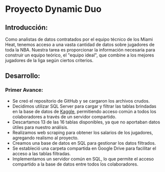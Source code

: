 # Proyecto Dynamic Duo

## Introducción:
Como analistas de datos contratados por el equipo técnico de los Miami Heat, tenemos acceso a una vasta cantidad de datos sobre jugadores de toda la NBA. Nuestra tarea es proporcionar la información necesaria para construir un equipo teórico, el "equipo ideal", que combine a los mejores jugadores de la liga según ciertos criterios.

## Desarrollo:

### Primer Avance:
- Se creó el repositorio de GitHub y se cargaron los archivos crudos.
- Decidimos utilizar SQL Server para cargar y filtrar las tablas brindadas en la base de datos de [Kaggle](https://www.kaggle.com/datasets/wyattowalsh/basketball), permitiendo acceso común a todos los colaboradores a través de un servidor compartido.
- Descartamos 13 de las 16 tablas disponibles, ya que no aportaban datos útiles para nuestro análisis.
- Realizamos web scraping para obtener los salarios de los jugadores, agregando realismo al proyecto.
- Creamos una base de datos en SQL para gestionar los datos filtrados.
- Se estableció una carpeta compartida en Google Drive para facilitar el acceso a las tablas filtradas.
- Implementamos un servidor común en SQL, lo que permite el acceso compartido a la base de datos entre todos los colaboradores.
